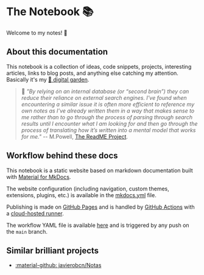 # The Notebook :books:

Welcome to my notes! 👋



## About this documentation

This notebook is a collection of ideas, code snippets, projects, interesting articles, links to blog posts, and anything else catching my attention. Basically it's my [🌱 digital garden](https://joelhooks.com/digital-garden).

> 📖 _"By relying on an internal database (or “second brain”) they can reduce their reliance on external search engines. I've found when encountering a similar issue it is often more efficient to reference my own notes as I’ve already written them in a way that makes sense to me rather than to go through the process of parsing through search results until I encounter what I am looking for and then go through the process of translating how it’s written into a mental model that works for me."_ -- M.Powell, [The ReadME Project](https://github.com/readme/guides/private-documentation).

## Workflow behind these docs

This notebook is a static website based on markdown documentation built with [Material for MkDocs](https://squidfunk.github.io/mkdocs-material/).

The website configuration (including navigation, custom themes, extensions, plugins, etc.) is available in the [mkdocs.yml](https://github.com/sannae/the-notebook/blob/main/mkdocs.yml) file.

Publishing is made on [GitHub Pages](https://pages.github.com/) and is handled by [GitHub Actions](https://github.com/features/actions) with a [cloud-hosted runner](https://docs.github.com/en/actions/using-github-hosted-runners/about-github-hosted-runners). 

The workflow YAML file is available [here](https://github.com/sannae/the-notebook/blob/main/.github/workflows/ci.yaml) and is triggered by any push on the `main` branch.

## Similar brilliant projects

* [:material-github: javierobcn/Notas](https://www.javieranto.com/)